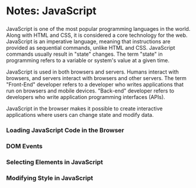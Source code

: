 # Notes: JavaScript

###

JavaScript is one of the most popular programming languages in the world. Along with HTML and CSS, it is considered a core technology for the web. JavaScript is an imperative language, meaning that instructions are provided as sequential commands, unlike HTML and CSS. JavaScript commands usually result in "state" changes. The term "state" in programming refers to a variable or system's value at a given time.

JavaScript is used in both browsers and servers. Humans interact with browsers, and servers interact with browsers and other servers. The term "Front-End" developer refers to a developer who writes applications that run on browsers and mobile devices. "Back-end" developer refers to developers who write application programming interfaces (APIs).

JavaScript in the browser makes it possible to create interactive applications where users can change state and modify data.

### Loading JavaScript Code in the Browser





### DOM Events



### Selecting Elements in JavaScript



### Modifying Style in JavaScript



###

